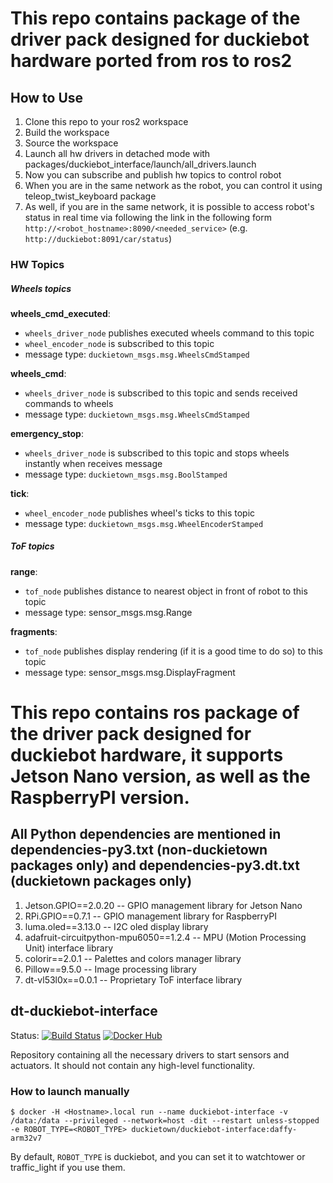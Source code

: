 # This repo contains package of the driver pack designed for duckiebot hardware ported from ros to ros2
## How to Use
1. Clone this repo to your ros2 workspace
2. Build the workspace
3. Source the workspace
4. Launch all hw drivers in detached mode with packages/duckiebot_interface/launch/all_drivers.launch
5. Now you can subscribe and publish hw topics to control robot
6. When you are in the same network as the robot, you can control it using teleop_twist_keyboard package
7. As well, if you are in the same network, it is possible to access robot's status in real time via following the link in the following form `http://<robot_hostname>:8090/<needed_service>` (e.g. `http://duckiebot:8091/car/status`)

### HW Topics
##### Wheels topics
**wheels_cmd_executed**: 
- `wheels_driver_node` publishes executed wheels command to this topic
- `wheel_encoder_node` is subscribed to this topic
- message type: `duckietown_msgs.msg.WheelsCmdStamped`

**wheels_cmd**:
- `wheels_driver_node` is subscribed to this topic and sends received commands to wheels
- message type: `duckietown_msgs.msg.WheelsCmdStamped`

**emergency_stop**:
- `wheels_driver_node` is subscribed to this topic and stops wheels instantly when receives message
- message type: `duckietown_msgs.msg.BoolStamped`

**tick**:
- `wheel_encoder_node` publishes wheel's ticks to this topic
- message type: `duckietown_msgs.msg.WheelEncoderStamped`

##### ToF topics

**range**:
- `tof_node` publishes distance to nearest object in front of robot to this topic
- message type: sensor_msgs.msg.Range

**fragments**:
- `tof_node` publishes display rendering (if it is a good time to do so) to this topic
- message type: sensor_msgs.msg.DisplayFragment



# This repo contains ros package of the driver pack designed for duckiebot hardware, it supports Jetson Nano version, as well as the RaspberryPI version. 
## All Python dependencies are mentioned in dependencies-py3.txt (non-duckietown packages only) and dependencies-py3.dt.txt (duckietown packages only)

1. Jetson.GPIO==2.0.20                    -- GPIO management library for Jetson Nano
2. RPi.GPIO==0.7.1                        -- GPIO management library for RaspberryPI
3. luma.oled==3.13.0                      -- I2C oled display library
4. adafruit-circuitpython-mpu6050==1.2.4  -- MPU (Motion Processing Unit) interface library
5. colorir==2.0.1                         -- Palettes and colors manager library
6. Pillow==9.5.0                          -- Image processing library
7. dt-vl53l0x==0.0.1                      -- Proprietary ToF interface library

## dt-duckiebot-interface

Status:
[![Build Status](http://build-arm.duckietown.org/job/Docker%20Autobuild%20-%20dt-duckiebot-interface/badge/icon.svg)](http://build-arm.duckietown.org/job/Docker%20Autobuild%20-%20dt-duckiebot-interface/)
[![Docker Hub](https://img.shields.io/docker/pulls/duckietown/dt-duckiebot-interface.svg)](https://hub.docker.com/r/duckietown/dt-duckiebot-interface)

Repository containing all the necessary drivers to start sensors and actuators.
It should not contain any high-level functionality.


### How to launch manually

```$ docker -H <Hostname>.local run --name duckiebot-interface -v /data:/data --privileged --network=host -dit --restart unless-stopped -e ROBOT_TYPE=<ROBOT_TYPE> duckietown/duckiebot-interface:daffy-arm32v7```

By default, `ROBOT_TYPE` is duckiebot, and you can set it to watchtower or traffic_light if you use them.
